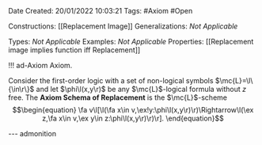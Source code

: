 <br />
<br />

Date Created: 20/01/2022 10:03:21
Tags: #Axiom #Open 

Constructions: [[Replacement Image]]
Generalizations: _Not Applicable_

Types: _Not Applicable_
Examples: _Not Applicable_
Properties: [[Replacement image implies function iff Replacement]]

!!! ad-Axiom Axiom.

Consider the first-order logic with a set of non-logical symbols $\mc{L}=\l\{\in\r\}$ and let $\phi\l(x,y\r)$ be any $\mc{L}$-logical formula without $z$ free. The **Axiom Schema of Replacement** is the $\mc{L}$-scheme
$$\begin{equation}
    \fa v\l[\l(\fa x\in v,\ex!y:\phi\l(x,y\r)\r)\Rightarrow\l(\ex z,\fa x\in v,\ex y\in z:\phi\l(x,y\r)\r)\r].
\end{equation}$$

--- admonition

